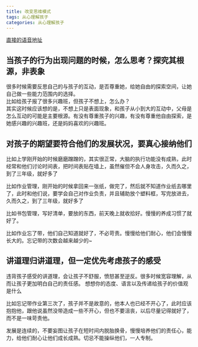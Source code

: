 ```yaml
---
title: 改变思维模式
tags: 从心理解孩子
categories: 从心理解孩子
---
```


[直接的语音地址](https://v-fantuan.guokr.net/ll5Y4wbwsAA1s6pnBjlQiYBMljpa954.mp3?e=1573542823&token=hFAFNPMs5Sic8qvmInL3VaDyfLWb19irVTmwJLuz:RVrIapz2eOi6Lu8LxnjDz6O969g=)

## 当孩子的行为出现问题的时候，怎么思考？探究其根源，非表象

很多时候需要反思自己的与孩子的互动，是否尊重她，给她自由的探索空间，让她自己做一些能力范围内的选择。  
比如给孩子报了很多兴趣班，但孩子不想上，怎么办？  
其实这时候应该想的是，不想上只是表面现象，和孩子从小到大的互动中，父母是怎么互动的可能是主要根源。有没有尊重孩子的兴趣，有没有尊重他自由探索，是她感兴趣的兴趣班，还是妈妈喜欢的兴趣班。  

## 对孩子的期望要符合他们的发展状况，要真心接纳他们

比如上学刚开始的时候磨磨蹭蹭的，其实很正常，大脑的执行功能没有成熟，此时经常和他们讨论时间表，把时间表贴在墙上，虽然催但不会人身攻击，久而久之，到了三年级，就好多了

比如作业管理，刚开始的时候拿回来一张纸，做完了，然后就不知道作业纸去哪里了，此时和他们说，要学会自己对作业负责，并且辅助放个塑料框，写完放进去，久而久之，到了三年级，就好多了

比如书包管理，写好清单，要放的东西，前天晚上就收拾好。慢慢的养成习惯了就好了。

比如作业忘了带，他们自己知道就好了，不必苛责。慢慢给他们耐心，他们会慢慢长大的。忘记带的次数会越来越少的~

## 讲道理归讲道理，但一定优先考虑孩子的感受

违背孩子感受的讲道理，会让孩子不舒服，愤怒甚至逆反。很多时候宽容理解，从而让孩子更加明白自己的责任感。
想想你的态度、语言以及传递给孩子的价值观是什么

比如忘记带作业第三次了，孩子并不是故意的，他本人也已经不开心了，此时应该抱抱他，跟他说虽然没带造成一些不开心，但也不要沮丧，以后尽量记得就好了，而不是一味苛责他。

发展是连续的，不要妄图让孩子在短时间内脱胎换骨，慢慢培养他们的责任心，能力，给他们耐心让他们成长成熟。切忌不能操纵他们，一人专制。
